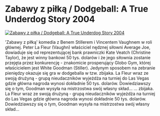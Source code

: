 Zabawy z piłką / Dodgeball: A True Underdog Story 2004 
=============
[![Zabawy z piłką / Dodgeball: A True Underdog Story 2004 ](http://vidos.pl/images/player.gif)](http://vidos.pl/zabawy-z-pilka-dodgeball-a-true-underdog-story-2004)

 'Zabawy z piłką' komedia z Benem Stillerem i Vincentem Vaughnem w roli głównej. Peter La Fleur (Vaughn) właściciel nędznej siłowni Average Joe, dowiaduje się od reprezentującej bank prawniczki Kate Veatch (Christine Taylor), że jest winny bankowi 50 tys. dolarów i że jego siłownia zostanie przejęta przez konkurencję - znakomicie prosperujący Globo Gym, której właścicielem jest White Goodman (Stiller). Jedynym sposobem na zebranie pieniędzy okazuje się gra w dodgeballa w tzw. zbijaka. La Fleur wraz ze swoją drużyną - grupą nieudaczników wyjeżdża na turniej do Las Vegas gdzie główna nagroda wynosi dokładnie 50 tys. dolarów. Dowiedziawszy się o tym, Goodman wysyła na mistrzostwa swój własny skład...  ... zbijaka. La Fleur wraz ze swoją drużyną - grupą nieudaczników wyjeżdża na turniej do Las Vegas gdzie główna nagroda wynosi dokładnie 50 tys. dolarów. Dowiedziawszy się o tym, Goodman wysyła na mistrzostwa swój własny skład...
